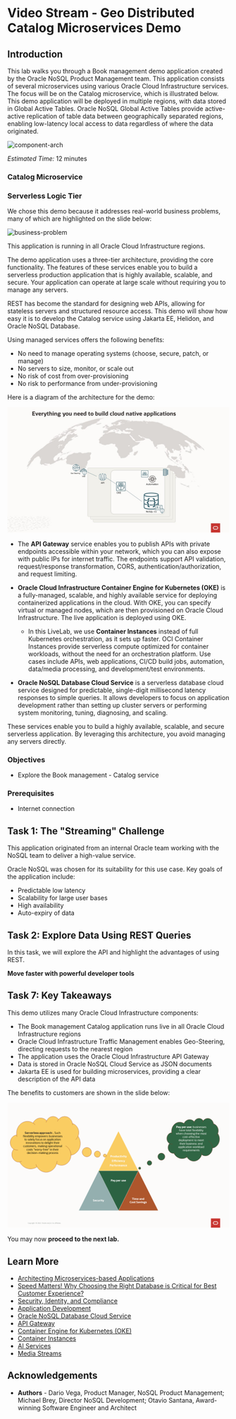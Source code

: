 # Video Stream - Geo Distributed Catalog Microservices Demo

## Introduction

This lab walks you through a Book management demo application created by the Oracle NoSQL Product Management team. This application consists of several microservices using various Oracle Cloud Infrastructure services. The focus will be on the Catalog microservice, which is illustrated below. This demo application will be deployed in multiple regions, with data stored in Global Active Tables. Oracle NoSQL Global Active Tables provide active-active replication of table data between geographically separated regions, enabling low-latency local access to data regardless of where the data originated.

![component-arch](images/component-arch-todo.png)

_Estimated Time:_ 12 minutes

### Catalog Microservice

### Serverless Logic Tier

We chose this demo because it addresses real-world business problems, many of which are highlighted on the slide below:

![business-problem](images/business-problem-todo.jpg)

This application is running in all Oracle Cloud Infrastructure regions.

The demo application uses a three-tier architecture, providing the core functionality. The features of these services enable you to build a serverless production application that is highly available, scalable, and secure. Your application can operate at large scale without requiring you to manage any servers.

REST has become the standard for designing web APIs, allowing for stateless servers and structured resource access. This demo will show how easy it is to develop the Catalog service using Jakarta EE, Helidon, and Oracle NoSQL Database.

Using managed services offers the following benefits:
* No need to manage operating systems (choose, secure, patch, or manage)
* No servers to size, monitor, or scale out
* No risk of cost from over-provisioning
* No risk to performance from under-provisioning

Here is a diagram of the architecture for the demo:

![arch-diagram](images/arch-diagram.jpg)

* The **API Gateway** service enables you to publish APIs with private endpoints accessible within your network, which you can also expose with public IPs for internet traffic. The endpoints support API validation, request/response transformation, CORS, authentication/authorization, and request limiting.

* **Oracle Cloud Infrastructure Container Engine for Kubernetes (OKE)** is a fully-managed, scalable, and highly available service for deploying containerized applications in the cloud. With OKE, you can specify virtual or managed nodes, which are then provisioned on Oracle Cloud Infrastructure. The live application is deployed using OKE.

    * In this LiveLab, we use **Container Instances** instead of full Kubernetes orchestration, as it sets up faster. OCI Container Instances provide serverless compute optimized for container workloads, without the need for an orchestration platform. Use cases include APIs, web applications, CI/CD build jobs, automation, data/media processing, and development/test environments.

* **Oracle NoSQL Database Cloud Service** is a serverless database cloud service designed for predictable, single-digit millisecond latency responses to simple queries. It allows developers to focus on application development rather than setting up cluster servers or performing system monitoring, tuning, diagnosing, and scaling.

These services enable you to build a highly available, scalable, and secure serverless application. By leveraging this architecture, you avoid managing any servers directly.

### Objectives

* Explore the Book management - Catalog service

### Prerequisites

* Internet connection

## Task 1: The "Streaming" Challenge

This application originated from an internal Oracle team working with the NoSQL team to deliver a high-value service.

Oracle NoSQL was chosen for its suitability for this use case. Key goals of the application include:

* Predictable low latency
* Scalability for large user bases
* High availability
* Auto-expiry of data

## Task 2: Explore Data Using REST Queries

In this task, we will explore the API and highlight the advantages of using REST.

**Move faster with powerful developer tools**

## Task 7: Key Takeaways

This demo utilizes many Oracle Cloud Infrastructure components:

* The Book management Catalog application runs live in all Oracle Cloud Infrastructure regions
* Oracle Cloud Infrastructure Traffic Management enables Geo-Steering, directing requests to the nearest region
* The application uses the Oracle Cloud Infrastructure API Gateway
* Data is stored in Oracle NoSQL Cloud Service as JSON documents
* Jakarta EE is used for building microservices, providing a clear description of the API data

The benefits to customers are shown in the slide below:

![benefits](images/benefits.png)

You may now **proceed to the next lab.**

## Learn More
* [Architecting Microservices-based Applications](https://docs.oracle.com/en/solutions/learn-architect-microservice/index.html)
* [Speed Matters! Why Choosing the Right Database is Critical for Best Customer Experience?](https://blogs.oracle.com/nosql/post/speed-matters-why-choosing-the-right-database-is-critical-for-best-customer-experience)
* [Security, Identity, and Compliance](https://www.oracle.com/security/)
* [Application Development](https://www.oracle.com/application-development/)
* [Oracle NoSQL Database Cloud Service](https://www.oracle.com/database/nosql-cloud.html)
* [API Gateway](https://www.oracle.com/cloud/cloud-native/api-management/)
* [Container Engine for Kubernetes (OKE)](https://www.oracle.com/cloud/cloud-native/container-engine-kubernetes/)
* [Container Instances](https://www.oracle.com/cloud/cloud-native/container-instances/)
* [AI Services](https://www.oracle.com/artificial-intelligence/ai-services/)
* [Media Streams](https://www.oracle.com/cloud/media-streams/)

## Acknowledgements
* **Authors** - Dario Vega, Product Manager, NoSQL Product Management; Michael Brey, Director NoSQL Development; Otavio Santana, Award-winning Software Engineer and Architect
